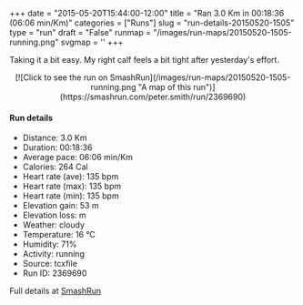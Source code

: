 +++
date = "2015-05-20T15:44:00-12:00"
title = "Ran 3.0 Km in 00:18:36 (06:06 min/Km)"
categories = ["Runs"]
slug = "run-details-20150520-1505"
type = "run"
draft = "False"
runmap = "/images/run-maps/20150520-1505-running.png"
svgmap = '<polyline points="25 0, 27 16, 41 24, 53 44, 53 54, 61 59, 63 60, 67 62, 76 73, 73 81, 67 87, 60 82, 64 90, 49 100, 42 98, 37 91, 30 85, 35 71, 41 70, 55 58, 54 56, 40 37, 39 32, 42 26, 38 23">'
+++

Taking it a bit easy. My right calf feels a bit tight after yesterday's effort. 



<!--more-->

<center>
[![Click to see the run on SmashRun](/images/run-maps/20150520-1505-running.png "A map of this run")](https://smashrun.com/peter.smith/run/2369690)
</center>

#### Run details

* Distance: 3.0 Km
* Duration: 00:18:36
* Average pace: 06:06 min/Km
* Calories: 264 Cal
* Heart rate (ave): 135 bpm
* Heart rate (max): 135 bpm
* Heart rate (min): 135 bpm
* Elevation gain: 53 m
* Elevation loss:  m
* Weather: cloudy
* Temperature: 16 &deg;C
* Humidity: 71%
* Activity: running
* Source: tcxfile
* Run ID: 2369690

Full details at [SmashRun](https://smashrun.com/peter.smith/run/2369690)